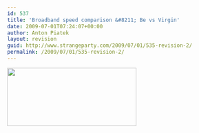 ```yaml
---
id: 537
title: 'Broadband speed comparison &#8211; Be vs Virgin'
date: 2009-07-01T07:24:07+00:00
author: Anton Piatek
layout: revision
guid: http://www.strangeparty.com/2009/07/01/535-revision-2/
permalink: /2009/07/01/535-revision-2/
---
```

<img class="alignnone" title="Virgin Speedtest" src="http://www.speedtest.net/result/507050602.png" alt="" width="300" height="135" />